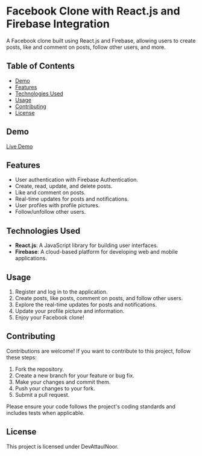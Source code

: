 # Facebook Clone with React.js and Firebase Integration
A Facebook clone built using React.js and Firebase, allowing users to create posts, like and comment on posts, follow other users, and more.

## Table of Contents
- [Demo](#demo)
- [Features](#features)
- [Technologies Used](#technologies-used)
- [Usage](#usage)
- [Contributing](#contributing)
- [License](#license)

## Demo
[Live Demo](https://your-demo-link-here.com)

## Features
- User authentication with Firebase Authentication.
- Create, read, update, and delete posts.
- Like and comment on posts.
- Real-time updates for posts and notifications.
- User profiles with profile pictures.
- Follow/unfollow other users.

## Technologies Used
- **React.js**: A JavaScript library for building user interfaces.
- **Firebase**: A cloud-based platform for developing web and mobile applications.

## Usage
1. Register and log in to the application.
2. Create posts, like posts, comment on posts, and follow other users.
3. Explore the real-time updates for posts and notifications.
4. Update your profile picture and information.
5. Enjoy your Facebook clone!

## Contributing
Contributions are welcome! If you want to contribute to this project, follow these steps:

1. Fork the repository.
2. Create a new branch for your feature or bug fix.
3. Make your changes and commit them.
4. Push your changes to your fork.
5. Submit a pull request.

Please ensure your code follows the project's coding standards and includes tests when applicable.

## License
This project is licensed under DevAttaulNoor.
